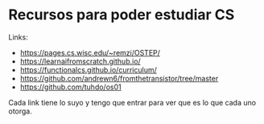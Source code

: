 # Recursos para poder estudiar CS

Links:

- <https://pages.cs.wisc.edu/~remzi/OSTEP/>
- <https://learnaifromscratch.github.io/>
- <https://functionalcs.github.io/curriculum/>
- <https://github.com/andrewn6/fromthetransistor/tree/master>
- <https://github.com/tuhdo/os01>

Cada link tiene lo suyo y tengo que entrar para ver que es lo que cada uno otorga.
